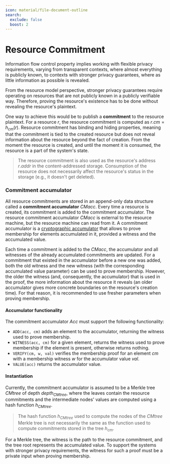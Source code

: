 ```yaml
---
icon: material/file-document-outline
search:
  exclude: false
  boost: 2
---
```


# Resource Commitment

Information flow control property implies working with flexible privacy requirements, varying from transparent contexts, where almost everything is publicly known, to contexts with stronger privacy guarantees, where as little information as possible is revealed.

From the resource model perspective, stronger privacy guarantees require operating on resources that are not publicly known in a publicly verifiable way. Therefore, proving the resource's existence has to be done without revealing the resource's plaintext.

One way to achieve this would be to publish a **commitment** to the resource plaintext. For a resource $r$, the resource commitment is computed as $r.cm = h_{cm}(r)$. Resource commitment has binding and hiding properties, meaning that the commitment is tied to the created resource but does not reveal information about the resource beyond the fact of creation. From the moment the resource is created, and until the moment it is consumed, the resource is a part of the system's state.

>
> The resource commitment is also used as the resource's address $r.addr$ in the content-addressed storage.
> Consumption of the resource does not necessarily affect the resource's status in the storage (e.g., it doesn't get deleted).

### Commitment accumulator

All resource commitments are stored in an append-only data structure called a **commitment accumulator** $CMacc$. Every time a resource is created, its commitment is added to the commitment accumulator. The resource commitment accumulator $CMacc$ is external to the resource machine, but the resource machine can read from it. A commitment accumulator is a [cryptographic accumulator](https://arxiv.org/abs/2103.04330) that allows to prove membership for elements accumulated in it, provided a witness and the accumulated value.

Each time a commitment is added to the $CMacc$, the accumulator and all witnesses of the already accumulated commitments are updated.
For a commitment that existed in the accumulator before a new one was added, both the old witness and the new witness (with the corresponding accumulated value parameter) can be used to prove membership. However, the older the witness (and, consequently, the accumulator) that is used in the proof, the more information about the resource it reveals (an older accumulator gives more concrete boundaries on the resource's creation time). For that reason, it is recommended to use fresher parameters when proving membership.

#### Accumulator functionality

The commitment accumulator $Acc$ must support the following functionality:

- `ADD(acc, cm)` adds an element to the accumulator, returning the witness used to prove membership.
- `WITNESS(acc, cm)` for a given element, returns the witness used to prove membership if the element is present, otherwise returns nothing.
- `VERIFY(cm, w, val)` verifies the membership proof for an element $cm$ with a membership witness $w$ for the accumulator value $val$.
- `VALUE(acc)` returns the accumulator value.

#### Instantiation
Currently, the commitment accumulator is assumed to be a Merkle tree $CMtree$ of depth $depth_{CMtree}$, where the leaves contain the resource commitments and the intermediate nodes' values are computed using a hash function $h_{CMtree}$.

> The hash function $h_{CMtree}$ used to compute the nodes of the $CMtree$ Merkle tree is not necessarily the same as the function used to compute commitments stored in the tree $h_{cm}$.


For a Merkle tree, the witness is the path to the resource commitment, and the tree root represents the accumulated value. To support the systems with stronger privacy requirements, the witness for such a proof must be a private input when proving membership.
